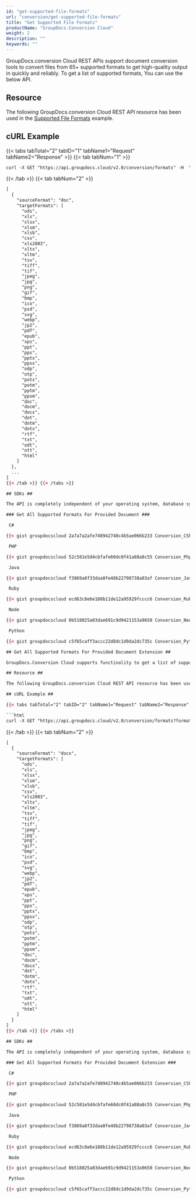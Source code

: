 ```yaml
---
id: "get-supported-file-formats"
url: "conversion/get-supported-file-formats"
title: "Get Supported File Formats"
productName: "GroupDocs.Conversion Cloud"
weight: 2
description: ""
keywords: ""
---
```

GroupDocs.conversion Cloud REST APIs support document conversion tools to convert files from 65+ supported formats to get high-quality output in quickly and reliably. To get a list of supported formats, You can use the below API.

## Resource ##

The following GroupDocs.conversion Cloud REST API resource has been used in the [Supported File Formats](https://apireference.groupdocs.cloud/conversion/#/Conversion/GetSupportedConversionTypes) example.

## cURL Example ##

{{< tabs tabTotal="2" tabID="1" tabName1="Request" tabName2="Response" >}} {{< tab tabNum="1" >}}

```html
curl -X GET "https://api.groupdocs.cloud/v2.0/conversion/formats" -H  "accept: application/json" -H  "authorization: Bearer [Access Token]"
```

{{< /tab >}} {{< tab tabNum="2" >}}

```html
[
  {
    "sourceFormat": "doc",
    "targetFormats": [
      "ods",
      "xls",
      "xlsx",
      "xlsm",
      "xlsb",
      "csv",
      "xls2003",
      "xltx",
      "xltm",
      "tsv",
      "tiff",
      "tif",
      "jpeg",
      "jpg",
      "png",
      "gif",
      "bmp",
      "ico",
      "psd",
      "svg",
      "webp",
      "jp2",
      "pdf",
      "epub",
      "xps",
      "ppt",
      "pps",
      "pptx",
      "ppsx",
      "odp",
      "otp",
      "potx",
      "potm",
      "pptm",
      "ppsm",
      "doc",
      "docm",
      "docx",
      "dot",
      "dotm",
      "dotx",
      "rtf",
      "txt",
      "odt",
      "ott",
      "html"
    ]
  },
  ...
]
{{< /tab >}} {{< /tabs >}}

## SDKs ##

The API is completely independent of your operating system, database system or development language. We provide and support API SDKs in many development languages in order to make it even easier to integrate. You can see our available SDKs list [here](https://github.com/groupdocs-conversion-cloud).

### Get All Supported Formats For Provided Document ###

 C#

{{< gist groupdocscloud 2a7a7a2afe748942748c4b5ae066b233 Conversion_CSharp_Get_Supported_Formats_For_Document.cs >}}

 PHP

{{< gist groupdocscloud 52c581e5d4cbfafe60dc0f41a88a8c55 Conversion_Php_Get_Supported_Formats_For_Document.php >}}

 Java

{{< gist groupdocscloud f3869a8f33daa0fe48b22798738a03af Conversion_Java_Get_Supported_Formats_For_Document.java >}}

 Ruby

{{< gist groupdocscloud ecd63c8e6e188b11de12a95929fcccc6 Conversion_Ruby_Get_All_Supported_Formats_For_Document.rb >}}

 Node

{{< gist groupdocscloud 0b518025a03dae691c9d9421153a9650 Conversion_Node_Get_All_Supported_Formats_For_Document.js >}}

 Python

{{< gist groupdocscloud c5f65caff3accc22d8dc1d9da2dc735c Conversion_Python_Get_All_Supported_Formats_For_Document.py >}}

## Get All Supported Formats For Provided Document Extension ##

GroupDocs.Conversion Cloud supports functinality to get a list of supported formats from provided document extension, You can use the below API.

## Resource ##

The following GroupDocs.conversion Cloud REST API resource has been used in the [Supported File Formats](https://apireference.groupdocs.cloud/conversion/#/Conversion/GetSupportedConversionTypes) example.

## cURL Example ##

{{< tabs tabTotal="2" tabID="2" tabName1="Request" tabName2="Response" >}} {{< tab tabNum="1" >}}

```html
curl -X GET "https://api.groupdocs.cloud/v2.0/conversion/formats?format#docx" -H  "accept: application/json" -H  "authorization: Bearer [Access Token]"
```

{{< /tab >}} {{< tab tabNum="2" >}}

```html
[
  {
    "sourceFormat": "docx",
    "targetFormats": [
      "ods",
      "xls",
      "xlsx",
      "xlsm",
      "xlsb",
      "csv",
      "xls2003",
      "xltx",
      "xltm",
      "tsv",
      "tiff",
      "tif",
      "jpeg",
      "jpg",
      "png",
      "gif",
      "bmp",
      "ico",
      "psd",
      "svg",
      "webp",
      "jp2",
      "pdf",
      "epub",
      "xps",
      "ppt",
      "pps",
      "pptx",
      "ppsx",
      "odp",
      "otp",
      "potx",
      "potm",
      "pptm",
      "ppsm",
      "doc",
      "docm",
      "docx",
      "dot",
      "dotm",
      "dotx",
      "rtf",
      "txt",
      "odt",
      "ott",
      "html"
    ]
  }
]
{{< /tab >}} {{< /tabs >}}

## SDKs ##

The API is completely independent of your operating system, database system or development language. We provide and support API SDKs in many development languages in order to make it even easier to integrate. You can see our available SDKs list [here](https://github.com/groupdocs-conversion-cloud).

### Get All Supported Formats For Provided Document Extension ###

 C#

{{< gist groupdocscloud 2a7a7a2afe748942748c4b5ae066b233 Conversion_CSharp_Get_Supported_Formats_For_Extension.cs >}}

 PHP

{{< gist groupdocscloud 52c581e5d4cbfafe60dc0f41a88a8c55 Conversion_Php_Get_Supported_Formats_For_Extension.php >}}

 Java

{{< gist groupdocscloud f3869a8f33daa0fe48b22798738a03af Conversion_Java_Get_Supported_Formats_Extension.java >}}

 Ruby

{{< gist groupdocscloud ecd63c8e6e188b11de12a95929fcccc6 Conversion_Ruby_Get_All_Supported_Formats_For_Extension.rb >}}

 Node

{{< gist groupdocscloud 0b518025a03dae691c9d9421153a9650 Conversion_Node_Get_All_Supported_Formats_For_Extension.js >}}

 Python

{{< gist groupdocscloud c5f65caff3accc22d8dc1d9da2dc735c Conversion_Python_Get_All_Supported_Formats_For_Extension.py >}}

